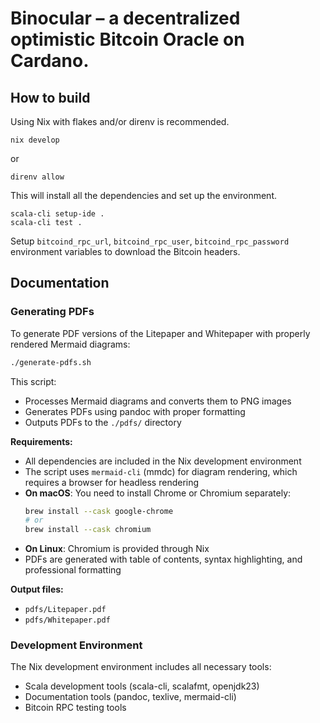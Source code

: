 # Binocular – a decentralized optimistic Bitcoin Oracle on Cardano.

## How to build

Using Nix with flakes and/or direnv is recommended.

    nix develop

or

    direnv allow

This will install all the dependencies and set up the environment.

    scala-cli setup-ide .
    scala-cli test .

Setup `bitcoind_rpc_url`, `bitcoind_rpc_user`, `bitcoind_rpc_password` environment variables to
download the Bitcoin headers.

## Documentation

### Generating PDFs

To generate PDF versions of the Litepaper and Whitepaper with properly rendered Mermaid diagrams:

```bash
./generate-pdfs.sh
```

This script:
- Processes Mermaid diagrams and converts them to PNG images
- Generates PDFs using pandoc with proper formatting
- Outputs PDFs to the `./pdfs/` directory

**Requirements:**
- All dependencies are included in the Nix development environment
- The script uses `mermaid-cli` (mmdc) for diagram rendering, which requires a browser for headless rendering
- **On macOS**: You need to install Chrome or Chromium separately:
  ```bash
  brew install --cask google-chrome
  # or
  brew install --cask chromium
  ```
- **On Linux**: Chromium is provided through Nix
- PDFs are generated with table of contents, syntax highlighting, and professional formatting

**Output files:**
- `pdfs/Litepaper.pdf`
- `pdfs/Whitepaper.pdf`

### Development Environment

The Nix development environment includes all necessary tools:
- Scala development tools (scala-cli, scalafmt, openjdk23)
- Documentation tools (pandoc, texlive, mermaid-cli)
- Bitcoin RPC testing tools